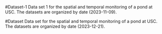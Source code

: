 #Dataset-1 
Data set 1 for the spatial and temporal monitoring of a pond at USC. The datasets are organized by date (2023-11-09).

#Dataset
Data set for the spatial and temporal monitoring of a pond at USC. The datasets are organized by date (2023-12-21).

